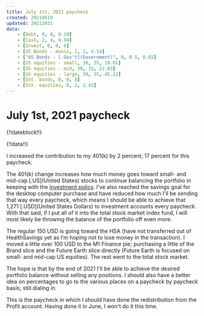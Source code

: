 ```yaml
---
title: July 1st, 2021 paycheck
created: 20210619
updated: 20211031
data:
    - [Debt, 0, 0, 0.28]
    - [Cash, 2, 4, 9.94]
    - [Invest, 0, 0, 0]
    - [US Bonds - munis, 1, 2, 4.14]
    - ["US Bonds - [.Gov't](Government)", 0, 0.5, 0.01]
    - [US equities - small, 30, 35, 18.01]
    - [US equities - mid, 30, 35, 22.69]
    - [US equities - large, 30, 35, 45.22]
    - [Int. bonds, 0, 0, 0]
    - [Int. equities, 0, 2, 1.42]
---
```


# July 1st, 2021 paycheck

{!!dateblock!!}

{!!data!!}

I increased the contribution to my 401(k) by 2 percent; 17 percent for this paycheck.

The 401(k) change increases how much money goes toward small- and mid-cap [.US](United States) stocks to continue balancing the portfolio in keeping with the [investment policy](/finances/investment-policy). I've also reached the savings goal for the desktop computer purchase and have reduced how much I'll be sending that way every paycheck, which means I should be able to achieve that 1,271 [.USD](United States Dollars) to investment accounts every paycheck. With that said, if I put all of it into the total stock market index fund, I will most likely be throwing the balance of the portfolio off even more.

The regular 150 USD is going toward the HSA (have not transferred out of HealthSavings yet as I’m hoping not to lose money in the transaction). I moved a little over 100 USD to the M1 Finance pie; purchasing a little of the Brand slice and the Future Earth slice directly (Future Earth is focused on small- and mid-cap US equities). The rest went to the total stock market.

The hope is that by the end of 2021 I'll be able to achieve the desired portfolio balance without selling any positions. I should also have a better idea on percentages to go to the various places on a paycheck by paycheck basis; still dialing in.

This is the paycheck in which I should have done the redistribution from the Profit account. Having done it in June, I won't do it this time.
